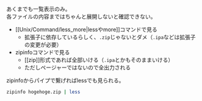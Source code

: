 あくまでも一覧表示のみ。  
各ファイルの内容まではちゃんと展開しないと確認できない。

* [[Unix/Command/less_more|lessやmore]]コマンドで見る
	- 拡張子に依存しているらしく、`.zip`じゃないとダメ（`.ipa`などは拡張子の変更が必要）
* zipinfoコマンドで見る
	- [[zip]]形式であれば全部いける（`.ipa`とかもそのままいける）
	- ただしページャーではないので全出力される

zipinfoからパイプで繋げればlessでも見られる。
```bash
zipinfo hogehoge.zip | less
```